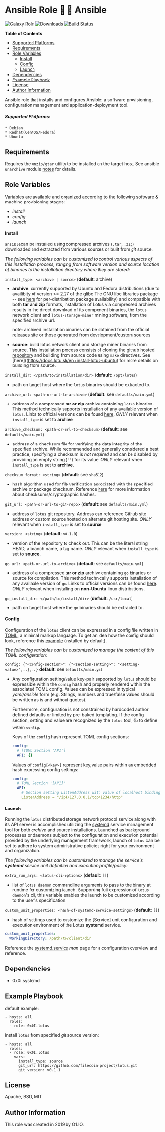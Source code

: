 Ansible Role :construction: :nut_and_bolt: Ansible
=========
[![Galaxy Role](https://img.shields.io/ansible/role/45346.svg)](https://galaxy.ansible.com/0x0I/ansible)
[![Downloads](https://img.shields.io/ansible/role/d/45346.svg)](https://galaxy.ansible.com/0x0I/ansible)
[![Build Status](https://travis-ci.org/0x0I/ansible-role-lotus.svg?branch=master)](https://travis-ci.org/0x0I/ansible-role-ansible)

**Table of Contents**
  - [Supported Platforms](#supported-platforms)
  - [Requirements](#requirements)
  - [Role Variables](#role-variables)
      - [Install](#install)
      - [Config](#config)
      - [Launch](#launch)
  - [Dependencies](#dependencies)
  - [Example Playbook](#example-playbook)
  - [License](#license)
  - [Author Information](#author-information)

Ansible role that installs and configures Ansible: a software provisioning, configuration management and application-deployment tool.

##### Supported Platforms:
```
* Debian
* Redhat(CentOS/Fedora)
* Ubuntu
```

Requirements
------------

Requires the `unzip/gtar` utility to be installed on the target host. See ansible `unarchive` module [notes](https://docs.ansible.com/ansible/latest/modules/unarchive_module.html#notes) for details.

Role Variables
--------------
Variables are available and organized according to the following software & machine provisioning stages:
* _install_
* _config_
* _launch_

#### Install

`ansible`can be installed using compressed archives (`.tar`, `.zip`) downloaded and extracted from various sources or built from *git* source.

_The following variables can be customized to control various aspects of this installation process, ranging from software version and source location of binaries to the installation directory where they are stored:_

`install_type: <archive | source>` (**default**: archive)
- **archive**: currently supported by Ubuntu and Fedora distributions (due to availibity of version >= 2.27 of the glibc The GNU libc libraries package -- see [here](http://fr2.rpmfind.net/linux/rpm2html/search.php?query=glibc&submit=Search+...&system=&arch=) for per-distribution package availability) and compatible with both **tar and zip** formats, installation of Lotus via compressed archives results in the direct download of its component binaries, the `lotus` network client and `lotus-storage-miner` mining software, from the specified archive url.

  note: archived installation binaries can be obtained from the official [releases](https://github.com/filecoin-project/lotus/releases) site or those generated from development/custom sources

- **source**: build lotus network client and storage miner binaries from source. This installation process consists of cloning the github hosted [repository](https://github.com/filecoin-project/lotus) and building from source code using `make` directives. See [here]((https://docs.lotu.sh/en+install-lotus-ubuntu) for more details on building from source.

`install_dir: </path/to/installation/dir>` (**default**: `/opt/lotus`)
- path on target host where the `lotus` binaries should be extracted to.

`archive_url: <path-or-url-to-archive>` (**default**: see `defaults/main.yml`)
- address of a compressed **tar or zip** archive containing `lotus` binaries. This method technically supports installation of any available version of `lotus`. Links to official versions can be found [here](https://github.com/filecoin-project/lotus/releases). *ONLY* relevant when `install_type` is set to **archive**

`archive_checksum: <path-or-url-to-checksum>` (**default**: see `defaults/main.yml`)
- address of a checksum file for verifying the data integrity of the specified archive. While recommended and generally considered a best practice, specifying a checksum is *not required* and can be disabled by providing an empty string (`''`) for its value. *ONLY* relevant when `install_type` is set to **archive**.

`checksum_format: <string>` (**default**: see `sha512`)
- hash algorithm used for file verification associated with the specified archive or package checksum. Reference [here](https://en.wikipedia.org/wiki/Cryptographic_hash_function) for more information about checksums/cryptographic hashes.

`git_url: <path-or-url-to-git-repo>` (**default**: see `defaults/main.yml`)
- address of `lotus` git repository. Address can reference Github site address or custom source hosted on alternate git hosting site. *ONLY* relevant when `install_type` is set to **source**

`version: <string>` (**default**: `v0.1.0`)
- version of the repository to check out. This can be the literal string HEAD, a branch name, a tag name. *ONLY* relevant when `install_type` is set to **source**.

`go_url: <path-or-url-to-archive>` (**default**: see `defaults/main.yml`)
- address of a compressed **tar or zip** archive containing `go` binaries or source for compilation. This method technically supports installation of any available version of `go`. Links to official versions can be found [here](https://golang.org/dl/). *ONLY* relevant when installing on **non-Ubuntu** linux distributions.

`go_install_dir: </path/to/install/dir>` (**default**: `/usr/local`)
- path on target host where the `go` binaries should be extracted to.

#### Config

Configuration of the `lotus` client can be expressed in a config file written in [TOML](https://github.com/toml-lang/toml), a minimal markup language. To get an idea how the config should look, reference this [example](https://gist.github.com/0x0I/dd3e7e4fbb1b9feaf147c216ebfacff0) (installed by default).

_The following variables can be customized to manage the content of this TOML configuration:_

`config: {"<config-section>": {"<section-setting>": "<setting-value>",..},..}` **default**: see `defaults/main.yml`

* Any configuration setting/value key-pair supported by `lotus` should be expressible within the `config` hash and properly rendered within the associated TOML config. Values can be expressed in typical _yaml/ansible_ form (e.g. Strings, numbers and true/false values should be written as is and without quotes).

  Furthermore, configuration is not constrained by hardcoded author defined defaults or limited by pre-baked templating. If the config section, setting and value are recognized by the `lotus` tool, :thumbsup: to define within `config`.

  Keys of the `config` hash represent TOML config sections:
  ```yaml
  config:
    # [TOML Section 'API']
    API: {}
  ```

  Values of `config[<key>]` represent key,value pairs within an embedded hash expressing config settings:
  ```yaml
  config:
    # TOML Section '[API]'
    API:
      # Section setting ListenAddress with value of localhost binding at port 1234
      ListenAddress = "/ip4/127.0.0.1/tcp/1234/http"
  ```

#### Launch

Running the `lotus` distributed storage network protocol service along with its API server is accomplished utilizing the [systemd](https://www.freedesktop.org/wiki/Software/systemd/) service management tool for both *archive* and *source* installations. Launched as background processes or daemons subject to the configuration and execution potential provided by the underlying management framework, launch of `lotus` can be set to adhere to system administrative policies right for your environment and organization.

_The following variables can be customized to manage the service's **systemd** service unit definition and execution profile/policy:_

`extra_run_args: <lotus-cli-options>` (**default**: `[]`)
- list of `lotus daemon` commandline arguments to pass to the binary at runtime for customizing launch. Supporting full expression of `lotus daemon`'s cli, this variable enables the launch to be customized according to the user's specification.

`custom_unit_properties: <hash-of-systemd-service-settings>` (**default**: `[]`)
- hash of settings used to customize the [Service] unit configuration and execution environment of the Lotus **systemd** service.

```yaml
custom_unit_properties:
  WorkingDirectory: /path/to/client/dir
```

Reference the [systemd.service](http://man7.org/linux/man-pages/man5/systemd.service.5.html) *man* page for a configuration overview and reference.


Dependencies
------------

- 0x0i.systemd

Example Playbook
----------------
default example:
```
- hosts: all
  roles:
  - role: 0xOI.lotus
```

install `lotus` from specified *git* source version:
```
- hosts: all
  roles:
  - role: 0xOI.lotus
    vars:
      install_type: source
      git_url: https://github.com/filecoin-project/lotus.git
      git_version: v0.1.1
```

License
-------

Apache, BSD, MIT

Author Information
------------------

This role was created in 2019 by O1.IO.
